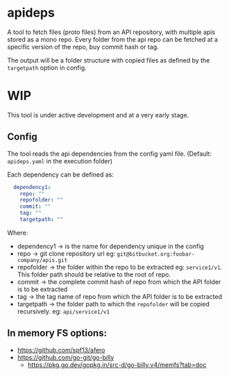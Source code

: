 # apideps

A tool to fetch files (proto files) from an API repository, with multiple apis stored as a mono repo. 
Every folder from the api repo can be fetched at a specific version of the repo, buy commit hash or tag.  

The output will be a folder structure with copied files as defined by the `targetpath` option in config.
 
# WIP

This tool is under active development and at a very early stage. 

## Config

The tool reads the api dependencies from the config yaml file. (Default: `apideps.yaml` in the execution folder)

Each dependency can be defined as:

```yaml
  dependency1:
    repo: ""
    repofolder: ""
    commit: ""
    tag: ""
    targetpath: ""
```

Where:
    
- dependency1  -> is the name for dependency unique in the config
- repo -> git clone repository url eg: `git@bitbucket.org:foobar-company/apis.git`
- repofolder -> the folder within the repo to be extracted eg: `service1/v1`. This folder path should be relative to the root of repo. 
- commit -> the complete commit hash of repo from which the API folder is to be extracted
- tag -> the tag name of repo from which the API folder is to be extracted
- targetpath -> the folder path to which the `repofolder` will be copied recursively. eg: `api/service1/v1`
    

## In memory FS options:
* https://github.com/spf13/afero
* https://github.com/go-git/go-billy 
    * https://pkg.go.dev/gopkg.in/src-d/go-billy.v4/memfs?tab=doc
